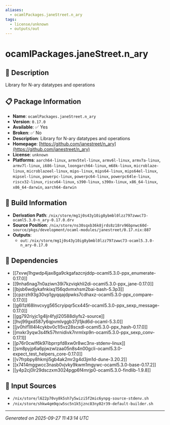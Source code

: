 ```yaml
---
aliases:
  - ocamlPackages.janeStreet.n_ary
tags:
  - license/unknown
  - outputs/out
---
```


# ocamlPackages.janeStreet.n_ary

## 📝 Description

Library for N-ary datatypes and operations

## 📋 Package Information

- **Name**: `ocamlPackages.janeStreet.n_ary`
- **Version**: `0.17.0`
- **Available**: ✅ Yes
- **Broken**: ✅ No
- **Description**: Library for N-ary datatypes and operations
- **Homepage**: [https://github.com/janestreet/n_ary](https://github.com/janestreet/n_ary)
- **License**: `unknown`
- **Platforms**: `aarch64-linux`, `armv5tel-linux`, `armv6l-linux`, `armv7a-linux`, `armv7l-linux`, `i686-linux`, `loongarch64-linux`, `m68k-linux`, `microblaze-linux`, `microblazeel-linux`, `mips-linux`, `mips64-linux`, `mips64el-linux`, `mipsel-linux`, `powerpc-linux`, `powerpc64-linux`, `powerpc64le-linux`, `riscv32-linux`, `riscv64-linux`, `s390-linux`, `s390x-linux`, `x86_64-linux`, `x86_64-darwin`, `aarch64-darwin`

## 🔧 Build Information

- **Derivation Path**: `/nix/store/mg1j0s43y10ig8ybmbl0lzz797zwwc73-ocaml5.3.0-n_ary-0.17.0.drv`
- **Source Position**: `/nix/store/ns30sqxb36k8jrds8z18rv96bpnwc60d-source/pkgs/development/ocaml-modules/janestreet/0.17.nix:887`
- **Outputs**:
  - `out`:  `/nix/store/mg1j0s43y10ig8ybmbl0lzz797zwwc73-ocaml5.3.0-n_ary-0.17.0`

## 🔗 Dependencies

- [[7xvwj1hgwdp4jax8ga9ckgafazcnjddp-ocaml5.3.0-ppx_enumerate-0.17.0]]
- [[9nha6nag7n0aziwn39i7kzviqkhli2di-ocaml5.3.0-ppx_jane-0.17.0]]
- [[bjsb6wdjykafnkixq156qdvmxhsm2bai-bash-5.3p3]]
- [[cpzrzh93g30vp1gyqqajdpwks7cdhaxz-ocaml5.3.0-ppx_compare-0.17.0]]
- [[g6l1zl68lnvcvyg565cryipqr5cx445r-ocaml5.3.0-ppx_sexp_message-0.17.0]]
- [[gg792riyjc1g4ljr4fyjl20588diyfs2-source]]
- [[hvj99gxd587y6qpvmlvggb37jl1jkd6d-ocaml-5.3.0]]
- [[jv0hif1lll4l4cykbv0c1l5vz28scxdl-ocaml5.3.0-ppx_hash-0.17.0]]
- [[mxkr3yqw3s4fk57hrnidivk7nrmlxp9n-ocaml5.3.0-ppx_sexp_conv-0.17.1]]
- [[p76r0cwlf6k97ibprrpfd8xw0r8wc3nx-stdenv-linux]]
- [[sm8pyjp6a6pjwzwlzaa05n8s4n00gcli-ocaml5.3.0-expect_test_helpers_core-0.17.0]]
- [[v7frpbpy8hkmji5gb4ak2mr2g4d3jm1d-dune-3.20.2]]
- [[x7414mggwcc3nasb0vjvky9kwm1mgywc-ocaml5.3.0-base-0.17.2]]
- [[y4p2cj0lr29dsczxm3024pgp6f4mrjp0-ocaml5.3.0-findlib-1.9.8]]

## 📁 Input Sources

- `/nix/store/l622p70vy8k5sh7y5wizi5f2mic6ynpg-source-stdenv.sh`
- `/nix/store/shkw4qm9qcw5sc5n1k5jznc83ny02r39-default-builder.sh`

---
*Generated on 2025-09-27 11:43:14 UTC*
